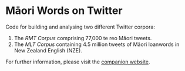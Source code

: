 # Māori Words on Twitter

Code for building and analysing two different Twitter corpora: 
1. The <i>RMT Corpus</i> comprising 77,000 te reo Māori tweets.
2. The <i>MLT Corpus</i> containing 4.5 million tweets of Māori loanwords in New Zealand English (NZE).

For further information, please visit the [companion website](https://kiwiwords.cms.waikato.ac.nz/). 